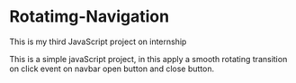 # Rotatimg-Navigation
 This is my third JavaScript project on internship

 This is a simple javaScript project, in this apply a smooth rotating transition on click event on navbar open button and close button.
